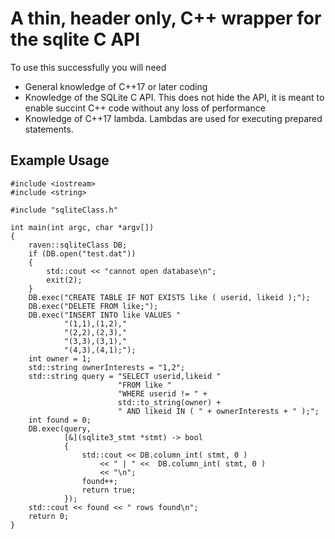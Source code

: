 #  A thin, header only, C++ wrapper for the sqlite C API

To use this successfully you will need

 - General knowledge of C++17 or later coding
 - Knowledge of the SQLite C API.  This does not hide the API, it is meant to enable succint C++ code without any loss of performance
 - Knowledge of C++17 lambda.  Lambdas are used for executing prepared statements.

## Example Usage
```
#include <iostream>
#include <string>

#include "sqliteClass.h"

int main(int argc, char *argv[])
{
    raven::sqliteClass DB;
    if (DB.open("test.dat"))
    {
        std::cout << "cannot open database\n";
        exit(2);
    }
    DB.exec("CREATE TABLE IF NOT EXISTS like ( userid, likeid );");
    DB.exec("DELETE FROM like;");
    DB.exec("INSERT INTO like VALUES "
            "(1,1),(1,2),"
            "(2,2),(2,3),"
            "(3,3),(3,1),"
            "(4,3),(4,1);");
    int owner = 1;
    std::string ownerInterests = "1,2";
    std::string query = "SELECT userid,likeid "
                        "FROM like "
                        "WHERE userid != " +
                        std::to_string(owner) +
                        " AND likeid IN ( " + ownerInterests + " );";
    int found = 0;
    DB.exec(query,
            [&](sqlite3_stmt *stmt) -> bool
            {
                std::cout << DB.column_int( stmt, 0 )
                    << " | " <<  DB.column_int( stmt, 0 )
                    << "\n";
                found++;
                return true;
            });
    std::cout << found << " rows found\n";
    return 0;
}
```
